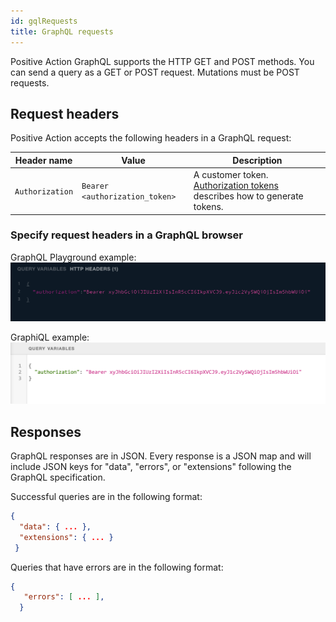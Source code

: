 ```yaml
---
id: gqlRequests
title: GraphQL requests
---
```


Positive Action GraphQL supports the HTTP GET and POST methods. You can send a query as a GET or POST request. Mutations must be POST requests.

## Request headers
Positive Action accepts the following headers in a GraphQL request:

Header name | Value | Description
--- | --- | ---
`Authorization` | `Bearer <authorization_token>` | A customer token. [Authorization tokens](gqlAuthorization) describes how to generate tokens.


### Specify request headers in a GraphQL browser

GraphQL Playground example:
![img](/img/graphql/graphql-playground-request.png)

GraphiQL example:
![img](/img/graphql/graphiql-request.png)


## Responses

GraphQL responses are in JSON. Every response is a JSON map and will include JSON keys for "data", "errors", or "extensions" following the GraphQL specification.

Successful queries are in the following format:
````json
{
  "data": { ... },
  "extensions": { ... }
 }
````

Queries that have errors are in the following format:
````json
{
   "errors": [ ... ],
  }
````